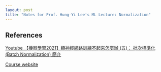 ```yaml
---
layout: post
title: "Notes for Prof. Hung-Yi Lee's ML Lecture: Normalization"
---
```




## References

[Youtube 【機器學習2021】類神經網路訓練不起來怎麼辦 (五)： 批次標準化 (Batch Normalization) 簡介](https://youtu.be/BABPWOkSbLE)

[Course website](http://speech.ee.ntu.edu.tw/~tlkagk/courses_ML17_2.html)
